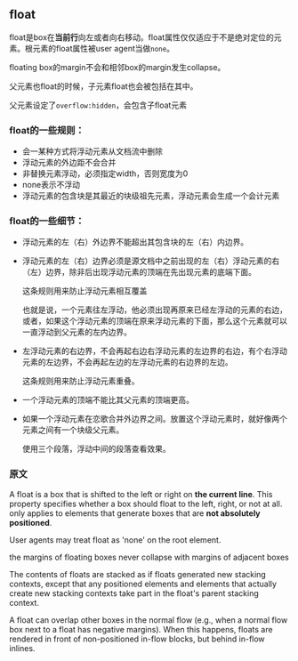 ## float


float是box在**当前行**向左或者向右移动。float属性仅仅适应于不是绝对定位的元素。根元素的float属性被user agent当做`none`。

floating box的margin不会和相邻box的margin发生collapse。

父元素也float的时候，子元素float也会被包括在其中。

父元素设定了`overflow:hidden`，会包含子float元素

### float的一些规则：
- 会一某种方式将浮动元素从文档流中删除
- 浮动元素的外边距不会合并
- 非替换元素浮动，必须指定width，否则宽度为0
- none表示不浮动
- 浮动元素的包含块是其最近的块级祖先元素，浮动元素会生成一个会计元素

### float的一些细节：
- 浮动元素的左（右）外边界不能超出其包含块的左（右）内边界。

- 浮动元素的左（右）边界必须是源文档中之前出现的左（右）浮动元素的右（左）边界，除非后出现浮动元素的顶端在先出现元素的底端下面。

  这条规则用来防止浮动元素相互覆盖

  也就是说，一个元素往左浮动，他必须出现再原来已经左浮动的元素的右边，或者，如果这个浮动元素的顶端在原来浮动元素的下面，那么这个元素就可以一直浮动到父元素的左内边界。

- 左浮动元素的右边界，不会再起右边右浮动元素的左边界的右边，有个右浮动元素的左边界，不会再起左边的左浮动元素的右边界的左边。

  这条规则用来防止浮动元素重叠。

- 一个浮动元素的顶端不能比其父元素的顶端更高。

- 如果一个浮动元素在恋歌合并外边界之间。放置这个浮动元素时，就好像两个元素之间有一个块级父元素。

  使用三个段落，浮动中间的段落查看效果。



### 原文

A float is a box that is shifted to the left or right on **the current line**. This property specifies whether a box should float to the left, right, or not at all. only applies to elements that generate boxes that are **not absolutely positioned**.

User agents may treat float as 'none' on the root element.

the margins of floating boxes never collapse with margins of adjacent boxes


The contents of floats are stacked as if floats generated new stacking contexts, except that any positioned elements and elements that actually create new stacking contexts take part in the float's parent stacking context.

A float can overlap other boxes in the normal flow (e.g., when a normal flow box next to a float has negative margins). When this happens, floats are rendered in front of non-positioned in-flow blocks, but behind in-flow inlines.
